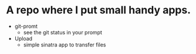 A repo where I put small handy apps.
====================================

* git-promt 
  * see the git status in your prompt
* Upload 
  * simple sinatra app to transfer files
